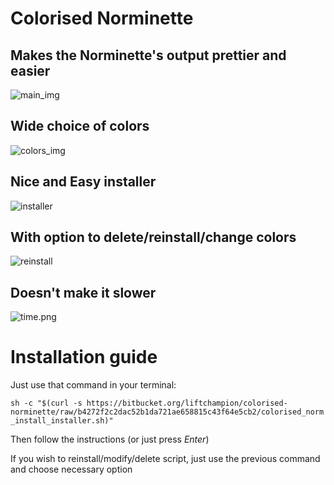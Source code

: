 # **Colorised Norminette**

## Makes the **Norminette**'s output **prettier** and **easier**
![main_img](https://bitbucket.org/liftchampion/colorised-norminette/raw/73c899c2ecd1dea6d1fdd2c866c0c03a850135e0/imgs/main.png)

## **Wide** choice of colors
![colors_img](https://bitbucket.org/liftchampion/colorised-norminette/raw/73c899c2ecd1dea6d1fdd2c866c0c03a850135e0/imgs/colors.png)

## **Nice** and **Easy** installer
![installer](https://bitbucket.org/liftchampion/colorised-norminette/raw/73c899c2ecd1dea6d1fdd2c866c0c03a850135e0/imgs/installer.png)

## With option to delete/reinstall/change colors
![reinstall](https://bitbucket.org/liftchampion/colorised-norminette/raw/73c899c2ecd1dea6d1fdd2c866c0c03a850135e0/imgs/reinstall.png)

## Doesn't make it slower
![time.png](https://bitbucket.org/liftchampion/colorised-norminette/raw/73c899c2ecd1dea6d1fdd2c866c0c03a850135e0/imgs/time.png)

# **Installation guide**
Just use that command in your terminal:

`sh -c "$(curl -s https://bitbucket.org/liftchampion/colorised-norminette/raw/b4272f2c2dac52b1da721ae658815c43f64e5cb2/colorised_norm_install_installer.sh)"`

Then follow the instructions (or just press *Enter*)

If you wish to reinstall/modify/delete script, just use the previous command and choose necessary option